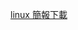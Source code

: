 [linux 簡報下載](https://docs.google.com/presentation/d/1r6OdT00G7EdMtFPIWxkp6xoSnnit-C2l/edit?usp=sharing&ouid=102749267313503387480&rtpof=true&sd=true)
